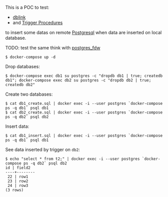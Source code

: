 This is a POC to test:

* [dblink](https://www.postgresql.org/docs/9.6/static/dblink.html)
* and [Trigger Procedures](https://www.postgresql.org/docs/9.6/static/plpgsql-trigger.html)

to insert some datas on remote [Postgresql](https://en.wikipedia.org/wiki/PostgreSQL) when data are
inserted on local database.

TODO: test the same think with [postgres_fdw](https://www.postgresql.org/docs/9.6/static/postgres-fdw.html)


```
$ docker-compose up -d
```

Drop databases:

```
$ docker-compose exec db1 su postgres -c "dropdb db1 | true; createdb db1"; docker-compose exec db2 su postgres -c "dropdb db2 | true; createdb db2"
```

Create two databases:

```
$ cat db1_create.sql | docker exec -i --user postgres `docker-compose ps -q db1` psql db1
$ cat db2_create.sql | docker exec -i --user postgres `docker-compose ps -q db2` psql db2
```


Insert data:

```
$ cat db1_insert.sql | docker exec -i --user postgres `docker-compose ps -q db1` psql db1
```


See data inserted by trigger on `db2`:

```
$ echo "select * from t2;" | docker exec -i --user postgres `docker-compose ps -q db2` psql db2                                                                                                                 id | field2
----+--------
 22 | row1
 23 | row2
 24 | row3
(3 rows)
```
